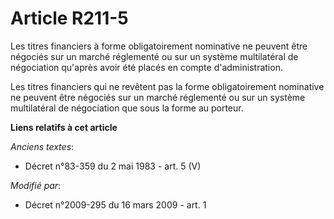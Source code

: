 # Article R211-5

Les titres financiers à forme obligatoirement nominative ne peuvent être négociés sur un marché réglementé ou sur un système
multilatéral de négociation qu'après avoir été placés en compte d'administration. 

Les titres financiers qui ne revêtent pas la forme obligatoirement nominative ne peuvent être négociés sur un marché
réglementé ou sur un système multilatéral de négociation que sous la forme au porteur.

**Liens relatifs à cet article**

_Anciens textes_:

  - Décret n°83-359 du 2 mai 1983 - art. 5 (V)

_Modifié par_:

  - Décret n°2009-295 du 16 mars 2009 - art. 1
